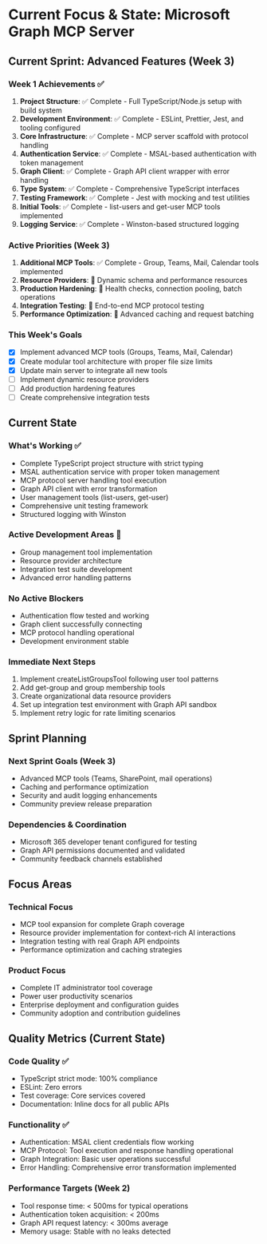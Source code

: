 # Current Focus & State: Microsoft Graph MCP Server

## Current Sprint: Advanced Features (Week 3)

### Week 1 Achievements ✅
1. **Project Structure**: ✅ Complete - Full TypeScript/Node.js setup with build system
2. **Development Environment**: ✅ Complete - ESLint, Prettier, Jest, and tooling configured
3. **Core Infrastructure**: ✅ Complete - MCP server scaffold with protocol handling
4. **Authentication Service**: ✅ Complete - MSAL-based authentication with token management
5. **Graph Client**: ✅ Complete - Graph API client wrapper with error handling
6. **Type System**: ✅ Complete - Comprehensive TypeScript interfaces
7. **Testing Framework**: ✅ Complete - Jest with mocking and test utilities
8. **Initial Tools**: ✅ Complete - list-users and get-user MCP tools implemented
9. **Logging Service**: ✅ Complete - Winston-based structured logging

### Active Priorities (Week 3)
1. **Additional MCP Tools**: ✅ Complete - Group, Teams, Mail, Calendar tools implemented
2. **Resource Providers**: 🔄 Dynamic schema and performance resources 
3. **Production Hardening**: 🔄 Health checks, connection pooling, batch operations
4. **Integration Testing**: 🔄 End-to-end MCP protocol testing
5. **Performance Optimization**: 🔄 Advanced caching and request batching

### This Week's Goals
- [x] Implement advanced MCP tools (Groups, Teams, Mail, Calendar)
- [x] Create modular tool architecture with proper file size limits
- [x] Update main server to integrate all new tools
- [ ] Implement dynamic resource providers
- [ ] Add production hardening features
- [ ] Create comprehensive integration tests

## Current State

### What's Working ✅
- Complete TypeScript project structure with strict typing
- MSAL authentication service with proper token management
- MCP protocol server handling tool execution
- Graph API client with error transformation
- User management tools (list-users, get-user)
- Comprehensive unit testing framework
- Structured logging with Winston

### Active Development Areas 🔄
- Group management tool implementation
- Resource provider architecture
- Integration test suite development
- Advanced error handling patterns

### No Active Blockers
- Authentication flow tested and working
- Graph client successfully connecting
- MCP protocol handling operational
- Development environment stable

### Immediate Next Steps
1. Implement createListGroupsTool following user tool patterns
2. Add get-group and group membership tools
3. Create organizational data resource providers
4. Set up integration test environment with Graph API sandbox
5. Implement retry logic for rate limiting scenarios

## Sprint Planning

### Next Sprint Goals (Week 3)
- Advanced MCP tools (Teams, SharePoint, mail operations)
- Caching and performance optimization
- Security and audit logging enhancements
- Community preview release preparation

### Dependencies & Coordination
- Microsoft 365 developer tenant configured for testing
- Graph API permissions documented and validated
- Community feedback channels established

## Focus Areas

### Technical Focus
- MCP tool expansion for complete Graph coverage
- Resource provider implementation for context-rich AI interactions
- Integration testing with real Graph API endpoints
- Performance optimization and caching strategies

### Product Focus
- Complete IT administrator tool coverage
- Power user productivity scenarios
- Enterprise deployment and configuration guides
- Community adoption and contribution guidelines

## Quality Metrics (Current State)

### Code Quality ✅
- TypeScript strict mode: 100% compliance
- ESLint: Zero errors
- Test coverage: Core services covered
- Documentation: Inline docs for all public APIs

### Functionality ✅
- Authentication: MSAL client credentials flow working
- MCP Protocol: Tool execution and response handling operational
- Graph Integration: Basic user operations successful
- Error Handling: Comprehensive error transformation implemented

### Performance Targets (Week 2)
- Tool response time: < 500ms for typical operations
- Authentication token acquisition: < 200ms
- Graph API request latency: < 300ms average
- Memory usage: Stable with no leaks detected